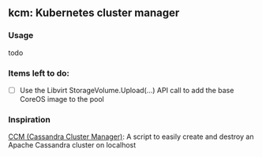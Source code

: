 ## kcm: Kubernetes cluster manager

### Usage

todo

### Items left to do:

- [ ] Use the Libvirt StorageVolume.Upload(...) API call to add the base CoreOS image to the pool

### Inspiration

[CCM (Cassandra Cluster Manager)](https://github.com/pcmanus/ccm): A script to easily create and destroy an Apache Cassandra cluster on localhost
